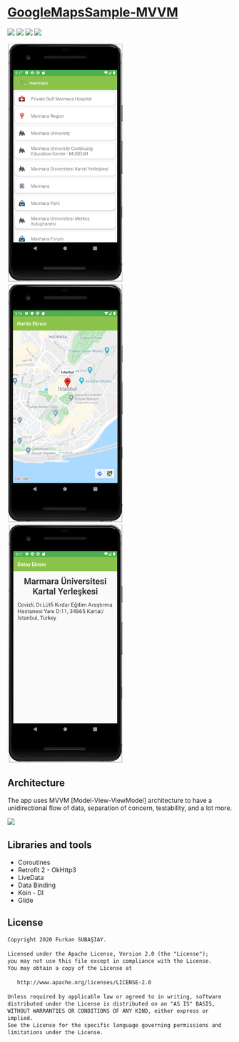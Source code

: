
# [GoogleMapsSample-MVVM](https://github.com/furkansubasiay/GoogleMapsSample-MVVM "GoogleMapsSample")

![](https://img.shields.io/badge/Kotlin-1.3.xxx-brightgreen.svg) ![](https://img.shields.io/badge/Kotlin--Android--Extensions-plugin-red.svg) ![](https://img.shields.io/badge/Clean--Code-MVVM-brightgreen.svg) ![](https://img.shields.io/badge/API-21%2B-brightgreen.svg?style=flat)


![](https://github.com/furkansubasiay/GoogleMapsSample-MVVM/blob/master/app/src/main/res/raw/search_screen.png) ![](https://github.com/furkansubasiay/GoogleMapsSample-MVVM/blob/master/app/src/main/res/raw/map_screen.png) ![](https://github.com/furkansubasiay/GoogleMapsSample-MVVM/blob/master/app/src/main/res/raw/detail_screen.png) 


## Architecture

The app uses MVVM [Model-View-ViewModel] architecture to have a unidirectional flow of data, separation of concern, testability, and a lot more.

![](https://developer.android.com/topic/libraries/architecture/images/final-architecture.png)

## Libraries and tools

   - Coroutines
   - Retrofit 2 - OkHttp3 
   - LiveData 
   - Data Binding 
   - Koin - DI
   - Glide 
   

## License

    Copyright 2020 Furkan SUBAŞIAY.
    
    Licensed under the Apache License, Version 2.0 (the "License");
    you may not use this file except in compliance with the License.
    You may obtain a copy of the License at
    
       http://www.apache.org/licenses/LICENSE-2.0
    
    Unless required by applicable law or agreed to in writing, software
    distributed under the License is distributed on an "AS IS" BASIS,
    WITHOUT WARRANTIES OR CONDITIONS OF ANY KIND, either express or implied.
    See the License for the specific language governing permissions and
    limitations under the License.
